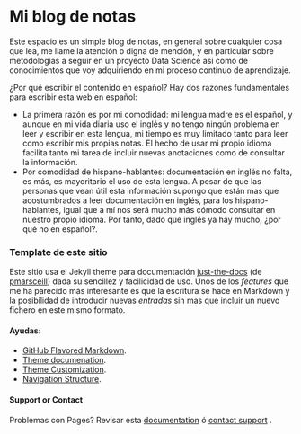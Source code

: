 # Mi blog de notas

Este espacio es un simple blog de notas, en general sobre cualquier cosa que lea, me llame la atención o digna de mención, y en particular sobre metodologias a seguir en un proyecto Data Science asi como de conocimientos que voy adquiriendo en mi proceso continuo de aprendizaje.

¿Por qué escribir el contenido en español? Hay dos razones fundamentales para escribir esta web en español:

* La primera razón es por mi comodidad: mi lengua madre es el español, y aunque en mi vida diaria uso el inglés y no tengo ningún problema en leer y escribir en esta lengua, mi tiempo es muy limitado tanto para leer como escribir mis propias notas. El hecho de usar mi propio idioma facilita tanto mi tarea de incluir nuevas anotaciones como de consultar la información.
* Por comodidad de hispano-hablantes: documentación en inglés no falta, es más, es mayoritario el uso de esta lengua. A pesar de que las personas que vean útil esta información supongo que están mas que acostumbrados a leer documentación en inglés, para los hispano-hablantes, igual que a mí nos será mucho más cómodo consultar en nuestro propio idioma. Por tanto, dado que inglés ya hay mucho, ¿por qué no en español?.

### Template de este sitio

Este sitio usa el Jekyll theme para documentación [just-the-docs](https://github.com/pmarsceill/just-the-docs) (de [pmarsceill](https://github.com/pmarsceill)) dada su sencillez y facilicidad de uso. Unos de los *features* que me ha parecido más interesante es que la escritura se hace en Markdown y la posibilidad de introducir nuevas *entradas* sin mas que incluir un nuevo fichero en este mismo formato.

#### Ayudas:

* [GitHub Flavored Markdown](https://guides.github.com/features/mastering-markdown/).
* [Theme documenation](https://pmarsceill.github.io/just-the-docs/).
* [Theme Customization](https://pmarsceill.github.io/just-the-docs/docs/customization/#use-a-custom-scheme).
* [Navigation Structure](https://pmarsceill.github.io/just-the-docs/docs/navigation-structure/).

#### Support or Contact

Problemas con Pages? Revisar esta [documentation](https://help.github.com/categories/github-pages-basics/) ó [contact support](https://github.com/contact) .

